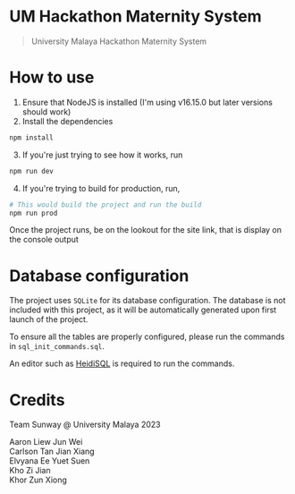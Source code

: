 # UM Hackathon Maternity System

> University Malaya Hackathon Maternity System

# How to use

1. Ensure that NodeJS is installed (I'm using v16.15.0 but later versions should work)
2. Install the dependencies

```bash
npm install 
```

3. If you're just trying to see how it works, run

```bash
npm run dev
```

4. If you're trying to build for production, run,

```bash
# This would build the project and run the build
npm run prod 
```

Once the project runs, be on the lookout for the site link, that is display on the console output

# Database configuration

The project uses `SQLite` for its database configuration. The database is not included with this project, as it will be
automatically generated upon first launch of the project.

To ensure all the tables are properly configured, please run the commands in `sql_init_commands.sql`.

An editor such as [HeidiSQL](https://www.heidisql.com/) is required to run the commands.

# Credits

Team Sunway @ University Malaya 2023

Aaron Liew Jun Wei <br />
Carlson Tan Jian Xiang <br />
Elvyana Ee Yuet Suen <br />
Kho Zi Jian <br />
Khor Zun Xiong
